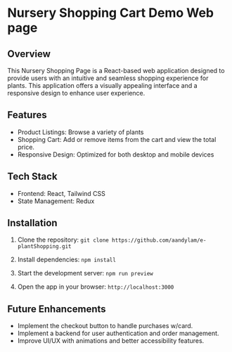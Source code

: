 # Nursery Shopping Cart Demo Web page

## Overview
This Nursery Shopping Page is a React-based web application designed to provide users with an intuitive and seamless shopping experience for plants. This application offers a visually appealing interface and a responsive design to enhance user experience. 

## Features
* Product Listings: Browse a variety of plants
* Shopping Cart: Add or remove items from the cart and view the total price.
* Responsive Design: Optimized for both desktop and mobile devices

## Tech Stack
* Frontend: React, Tailwind CSS
* State Management: Redux

## Installation
1. Clone the repository:
```git clone https://github.com/aandylam/e-plantShopping.git```

2. Install dependencies:
```npm install```

3. Start the development server:
```npm run preview```

4. Open the app in your browser:
```http://localhost:3000```

## Future Enhancements
* Implement the checkout button to handle purchases w/card.
* Implement a backend for user authentication and order management.
* Improve UI/UX with animations and better accessibility features.
   
